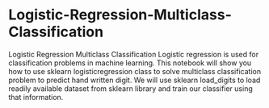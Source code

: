 # Logistic-Regression-Multiclass-Classification
Logistic Regression Multiclass Classification
Logistic regression is used for classification problems in machine learning. This notebook will show you how to use sklearn logisticregression class to solve multiclass classification problem to predict hand written digit. We will use sklearn load_digits to load readily available dataset from sklearn library and train our classifier using that information. 
